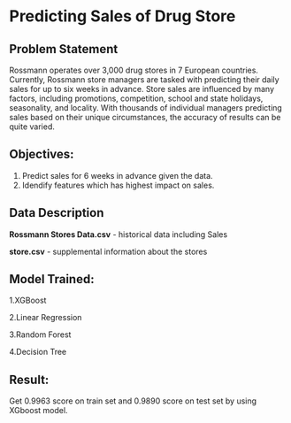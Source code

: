 # Predicting Sales of Drug Store

## Problem Statement
Rossmann operates over 3,000 drug stores in 7 European countries. Currently, Rossmann store managers are tasked with predicting their daily sales for up to six weeks in advance. Store sales are influenced by many factors, including promotions, competition, school and state holidays, seasonality, and locality. With thousands of individual managers predicting sales based on their unique circumstances, the accuracy of results can be quite varied.

## Objectives:
1. Predict sales for 6 weeks in advance given the data.
2. Idendify features which has highest impact on sales.



## Data Description 
**Rossmann Stores Data.csv** - historical data including Sales

**store.csv** - supplemental information about the stores

## Model Trained:

1.XGBoost

2.Linear Regression

3.Random Forest

4.Decision Tree

## Result:

Get 0.9963 score on train set and 0.9890 score on test set by using XGboost model.



